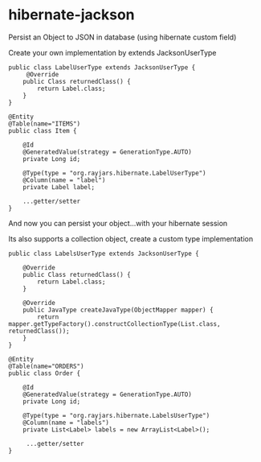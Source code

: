hibernate-jackson
=================

Persist an Object to JSON in database (using hibernate custom field)


Create your own implementation by extends JacksonUserType

```
public class LabelUserType extends JacksonUserType {
     @Override
    public Class returnedClass() {
        return Label.class;
    }
}

@Entity
@Table(name="ITEMS")
public class Item {

	@Id
	@GeneratedValue(strategy = GenerationType.AUTO)
	private Long id;

    @Type(type = "org.rayjars.hibernate.LabelUserType")
    @Column(name = "label")
    private Label label;

    ...getter/setter
}
```

And now you can persist your object...with your hibernate session

Its also supports a collection object, create a custom type implementation

```
public class LabelsUserType extends JacksonUserType {

    @Override
    public Class returnedClass() {
        return Label.class;
    }

    @Override
    public JavaType createJavaType(ObjectMapper mapper) {
        return mapper.getTypeFactory().constructCollectionType(List.class, returnedClass());
    }
}

@Entity
@Table(name="ORDERS")
public class Order {

	@Id
	@GeneratedValue(strategy = GenerationType.AUTO)
	private Long id;

    @Type(type = "org.rayjars.hibernate.LabelsUserType")
    @Column(name = "labels")
	private List<Label> labels = new ArrayList<Label>();

	 ...getter/setter
}

```

